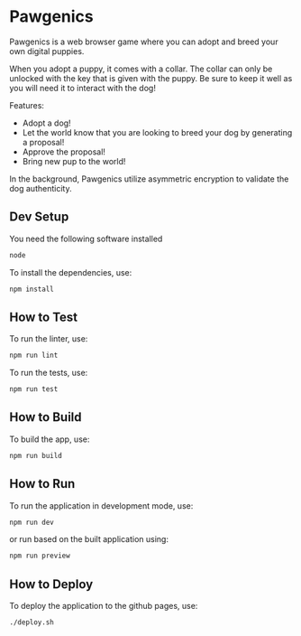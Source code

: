 # Pawgenics

Pawgenics is a web browser game where you can adopt and breed your own digital puppies.

When you adopt a puppy, it comes with a collar. The collar can only be unlocked with the key that is given with the puppy. Be sure to keep it well as you will need it to interact with the dog!

Features:

- Adopt a dog!
- Let the world know that you are looking to breed your dog by generating a proposal!
- Approve the proposal!
- Bring new pup to the world!

In the background, Pawgenics utilize asymmetric encryption to validate the dog authenticity.

## Dev Setup

You need the following software installed

```bash
node
```

To install the dependencies, use:

```bash
npm install
```

## How to Test

To run the linter, use:

```bash
npm run lint
```

To run the tests, use:

```bash
npm run test
```

## How to Build

To build the app, use:

```bash
npm run build
```

## How to Run

To run the application in development mode, use:

```bash
npm run dev
```

or run based on the built application using:

```bash
npm run preview
```

## How to Deploy

To deploy the application to the github pages, use:

```bash
./deploy.sh
```

